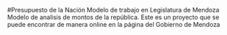 #Presupuesto de la Nación
Modelo de trabajo en Legislatura de Mendoza
Modelo de analisis de montos de la república. Este es un proyecto que se puede encontrar de manera online en la página del Gobierno de Mendoza
